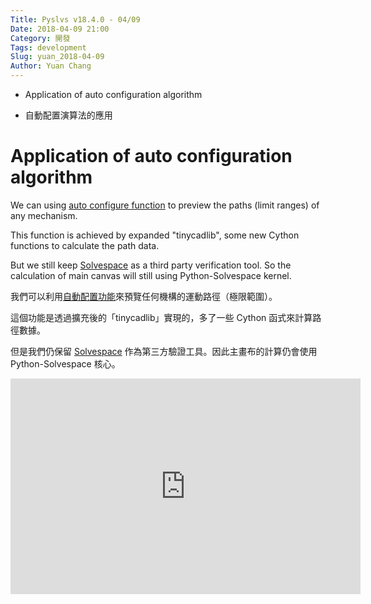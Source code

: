 ```yaml
---
Title: Pyslvs v18.4.0 - 04/09
Date: 2018-04-09 21:00
Category: 開發
Tags: development
Slug: yuan_2018-04-09
Author: Yuan Chang
---
```


+ Application of auto configuration algorithm

+ 自動配置演算法的應用

<!-- PELICAN_END_SUMMARY -->

Application of auto configuration algorithm
===

We can using [auto configure function][0228] to preview the paths (limit ranges) of any mechanism.

This function is achieved by expanded "tinycadlib", some new Cython functions to calculate the path data.

But we still keep [Solvespace] as a third party verification tool. So the calculation of main canvas will still using Python-Solvespace kernel.

我們可以利用[自動配置功能][0228]來預覽任何機構的運動路徑（極限範圍）。

這個功能是透過擴充後的「tinycadlib」實現的，多了一些 Cython 函式來計算路徑數據。

但是我們仍保留 [Solvespace] 作為第三方驗證工具。因此主畫布的計算仍會使用 Python-Solvespace 核心。

<iframe width="560" height="345" src="https://www.youtube.com/embed/XPfK5aO95BI" frameborder="0" allow="autoplay; encrypted-media" allowfullscreen></iframe>

[0228]: http://www.pyslvs.com/blog/yuan_2018-02-28.html
[Solvespace]: http://solvespace.com/index.pl